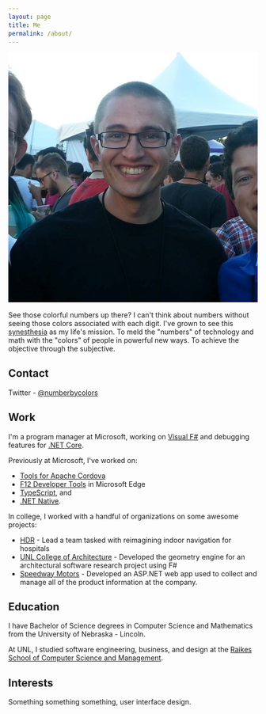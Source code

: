 ```yaml
---
layout: page
title: Me
permalink: /about/
---
```


<img class="portrait-photo" src="/images/me.jpg" alt="David Stephens">

See those colorful numbers up there? I can't think about numbers without seeing those colors associated with each digit. I've grown to see this [synesthesia](https://en.wikipedia.org/wiki/Synesthesia) as my life's mission. To meld the "numbers" of technology and math with the "colors" of people in powerful new ways. To achieve the objective through the subjective.

## Contact
Twitter - [@numberbycolors](https://twitter.com/NumberByColors)

## Work
I'm a program manager at Microsoft, working on [Visual F#](https://msdn.microsoft.com/en-us/library/dd233154.aspx) and debugging features for [.NET Core](https://dotnet.github.io/). 

Previously at Microsoft, I've worked on:

* [Tools for Apache Cordova](https://www.visualstudio.com/en-us/features/cordova-vs.aspx)
* [F12 Developer Tools](https://developer.microsoft.com/en-us/microsoft-edge/platform/documentation/f12-devtools-guide/) in Microsoft Edge
* [TypeScript](http://www.typescriptlang.org/), and
* [.NET Native](https://msdn.microsoft.com/en-us/library/dn584397(v=vs.110).aspx).

In college, I worked with a handful of organizations on some awesome projects:

* [HDR](http://www.hdrinc.com/) - Lead a team tasked with reimagining indoor navigation for hospitals
* [UNL College of Architecture](http://architecture.unl.edu/) - Developed the geometry engine for an architectural software research project using F#
* [Speedway Motors](http://www.speedwaymotors.com/) - Developed an ASP.NET web app used to collect and manage all of the product information at the company.

## Education
I have Bachelor of Science degrees in Computer Science and Mathematics from the University of Nebraska - Lincoln. 

At UNL, I studied software engineering, business, and design at the [Raikes School of Computer Science and Management](http://raikes.unl.edu).

## Interests
Something something something, user interface design.



